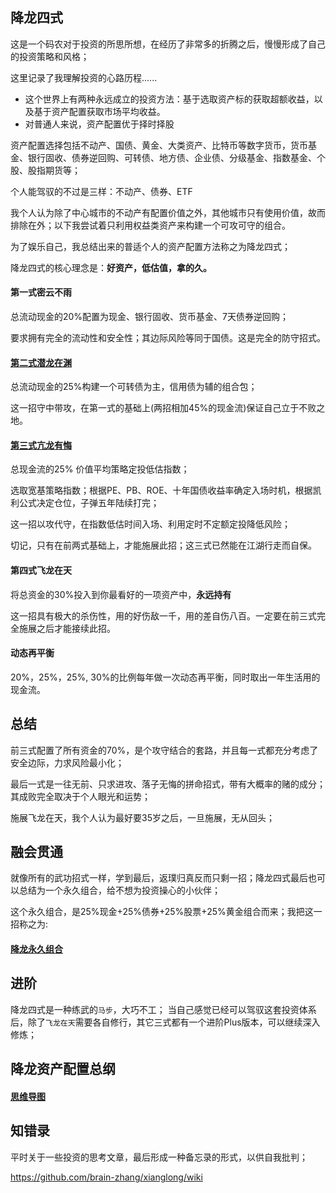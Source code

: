 ## 降龙四式


这是一个码农对于投资的所思所想，在经历了非常多的折腾之后，慢慢形成了自己的投资策略和风格；

这里记录了我理解投资的心路历程......


*  这个世界上有两种永远成立的投资方法：基于选取资产标的获取超额收益，以及基于资产配置获取市场平均收益。
*  对普通人来说，资产配置优于择时择股


资产配置选择包括不动产、国债、黄金、大类资产、比特币等数字货币，货币基金、银行固收、债券逆回购、可转债、地方债、企业债、分级基金、指数基金、个股、股指期货等；

个人能驾驭的不过是三样：不动产、债券、ETF

我个人认为除了中心城市的不动产有配置价值之外，其他城市只有使用价值，故而排除在外；以下我尝试着只利用权益类资产来构建一个可攻可守的组合。

为了娱乐自己，我总结出来的普适个人的资产配置方法称之为降龙四式；

降龙四式的核心理念是：**好资产，低估值，拿的久。**

#### 第一式密云不雨

总流动现金的20%配置为现金、银行固收、货币基金、7天债券逆回购；

要求拥有完全的流动性和安全性；其边际风险等同于国债。这是完全的防守招式。

#### [第二式潜龙在渊](qianlong.md)

总流动现金的25%构建一个可转债为主，信用债为辅的组合包；

这一招守中带攻，在第一式的基础上(两招相加45%的现金流)保证自己立于不败之地。

#### [第三式亢龙有悔](kanglong.md)

总现金流的25% 价值平均策略定投低估指数；

选取宽基策略指数；根据PE、PB、ROE、十年国债收益率确定入场时机，根据凯利公式决定仓位，子弹五年陆续打完；

这一招以攻代守，在指数低估时间入场、利用定时不定额定投降低风险；

切记，只有在前两式基础上，才能施展此招；这三式已然能在江湖行走而自保。


#### 第四式飞龙在天

将总资金的30%投入到你最看好的一项资产中，**永远持有**

这一招具有极大的杀伤性，用的好伤敌一千，用的差自伤八百。一定要在前三式完全施展之后才能接续此招。

#### 动态再平衡

20%，25%，25%, 30%的比例每年做一次动态再平衡，同时取出一年生活用的现金流。

## 总结

前三式配置了所有资金的70%，是个攻守结合的套路，并且每一式都充分考虑了安全边际，力求风险最小化；

最后一式是一往无前、只求进攻、落子无悔的拼命招式，带有大概率的赌的成分；其成败完全取决于个人眼光和运势；

施展飞龙在天，我个人认为最好要35岁之后，一旦施展，无从回头；

## 融会贯通

就像所有的武功招式一样，学到最后，返璞归真反而只剩一招；降龙四式最后也可以总结为一个永久组合，给不想为投资操心的小伙伴；

这个永久组合，是25%现金+25%债券+25%股票+25%黄金组合而来；我把这一招称之为:

#### [降龙永久组合](xianglongplus.md)

## 进阶

降龙四式是一种练武的`马步`，大巧不工； 当自己感觉已经可以驾驭这套投资体系后，除了`飞龙在天`需要各自修行，其它三式都有一个进阶Plus版本，可以继续深入修炼；

## 降龙资产配置总纲

#### [思维导图](建立自己的投资体系_大纲.png)

## 知错录

平时关于一些投资的思考文章，最后形成一种备忘录的形式，以供自我批判；

https://github.com/brain-zhang/xianglong/wiki
